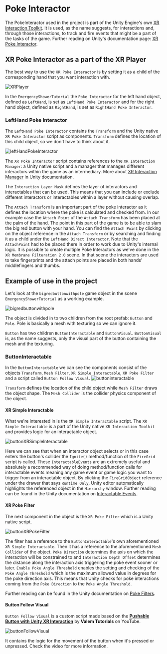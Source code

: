 # Poke Interactor

The PokeInteractor used in the project is part of the Unity Engine's own [XR Interaction Toolkit](https://docs.unity3d.com/Packages/com.unity.xr.interaction.toolkit@2.3/manual/index.html). It is used, as the name suggests, for interactions and, through those interactions, to track and fire events that might be a part of the tasks of the game. 
Further reading on Unity's documentation page: [XR Poke Interactor](https://docs.unity3d.com/Packages/com.unity.xr.interaction.toolkit@2.3/manual/xr-poke-interactor.html).

## XR Poke Interactor as a part of the XR Player

The best way to use the `XR Poke Interactor` is by setting it as a child of the corresponding hand that you want interaction with. 

![XRPlayer](../img/pokeinteractor/XRPlayer.png)

In the `EmergencyShowerTutorial` the `Poke Interactor` for the left hand object, defined as `LeftHand`, is set as `LeftHand Poke Interactor` and for the right hand object, defined as `RightHand`, is set as `RightHand Poke Interactor`. 

### LeftHand Poke Interactor

The `LeftHand Poke Interactor` contains the `Transform` and the Unity native `XR Poke Interactor` script as components. `Transform` defines the location of this child object, so we don't have to think about it.

![leftHandPokeInteractor](../img/pokeinteractor/leftHandPokeInteractor.png)

The `XR Poke Interactor` script contains references to the ``XR Interaction Manager``: a Unity native script and a manager that manages different interactors within the game as an intermediary. More about [XR Interaction Manager](https://docs.unity3d.com/Packages/com.unity.xr.interaction.toolkit@2.5/manual/xr-interaction-manager.html) in Unity documentation. 

The ``Interaction Layer Mask`` defines the layer of interactors and interactables that can be used. This means that you can include or exclude different interactors or interactables within a layer without causing overlap. 

The ``Attach Transform`` is an important part of the poke interactor as it defines the location where the poke is calculated and checked from. In our example case the ``Attach Point`` of the ``Attach Transform`` has been placed at the palm of the hand. The point in this part of the game is to be able to slam the big red button with your hand. 
You can find the ``Attach Point`` by clicking on the object reference in the ``Attach Transform`` or by searching and finding it as a child under the ``LeftHand Direct Interactor``. Note that the ``AttachPoint`` had to be placed there in order to work due to Unity's internal logic.
It is possible to create multiple Poke Interactors as we've done in the `XR Membrane Filteration 2.0` scene. In that scene the interactors are used to take fingerprints and the attach points are placed in both hands' middlefingers and thumbs.

## Example of use in the project

Let's look at the `bigredbuttonwithpole` game object in the scene `EmergencyShowerTutorial` as a working example.

![bigredbuttonwithpole](../img/pokeinteractor/bigredbuttonwithpole.png)

The object is divided in to two children from the root prefab: `Button` and `Pole`. Pole is basically a mesh with texturing so we can ignore it. 

`Button` has two children `ButtonInteractable` and `ButtonVisual`. `ButtonVisual` is, as the name suggests, only the visual part of the button containing the mesh and the texturing.

### ButtonInteractable

In the `ButtonInteractable` we can see the components consist of the objects `Transform`, `Mesh Filter`, `XR Simple Interactable`, `XR Poke Filter` and a script called `Button Follow Visual`.
![buttoninteractable](../img/pokeinteractor/buttoninteractable.png)

`Transform` defines the location of the child object while `Mesh Filter` draws the object shape. The `Mesh Collider` is the collider physics component of the object. 

#### XR Simple Interactable

What we're interested in is the `XR Simple Interactable` script. The `XR Simple Interactable` is a part of the Unity native `XR Interaction Toolkit` and provides logic for an interactable object. 

![buttonXRSimpleInteractable](../img/pokeinteractor/buttonXRSimpleInteractable.png)

Here we can see that when an interactor object selects or in this case enters the button's collider the `Ignite()` method/function of the `FireGrid` script is called. These `InteractableEvents` are an extremely useful and absolutely a recommended way of doing method/function calls for interactable events meaning any game event or game logic you want to trigger from an interactable object.
By clicking the `FireGridObject` reference under the drawer that says `Runtime Only`, Unity editor automatically highlights the referenced object in the `Hierarchy` window. 
Further reading can be found in the Unity documentation on [Interactable Events](https://docs.unity3d.com/Packages/com.unity.xr.interaction.toolkit@2.3/manual/extending-xri.html).

#### XR Poke Filter

The next component in the object is the `XR Poke Filter` which is a Unity native script. 

![buttonXRPokeFilter](../img/pokeinteractor/buttonXRPokeFilter.png)

The filter has a reference to the `ButtonInteractable`'s own aforementioned `XR Simple Interactable`. Then it has a reference to the aforementioned `Mesh Collider` of the object. ``Poke Direction`` determines the axis on which the interaction will be constrained to and ``Interaction Depth Offset`` determines the distance along the interaction axis triggering the poke event sooner or later. ``Enable Poke Angle Threshold`` enables the setting and checking of the ``Poke Angle Threshold`` which is the maximum allowed value in degrees for the poke direction axis. This means that Unity checks for poke interactions coming from the ``Poke Direction`` to the ``Poke Angle Threshold``.

Further reading can be found in the Unity documentation on [Poke Filters](https://docs.unity3d.com/Packages/com.unity.xr.interaction.toolkit@2.3/manual/xr-poke-filter.html).

#### Button Follow Visual

`Button Follow Visual` is a custom script made based on the [<b>Pushable Button with Unity XR Interaction</b>](https://www.youtube.com/watch?v=bts8VkDP_vU) by <b>Valem Tutorials</b> on YouTube. 

![buttonFollowVisual](../img/pokeinteractor/buttonFollowVisual.png)

It contains the logic for the movement of the button when it's pressed or unpressed. Check the video for more information.
